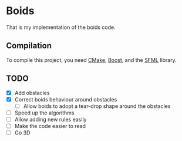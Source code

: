 # Boids

That is my implementation of the boids code.

## Compilation

To compile this project, you need [CMake](https://cmake.org), [Boost](http://boost.org), and the [SFML](sfml-dev.org) library.

## TODO

- [x] Add obstacles
- [x] Correct boids behaviour around obstacles
  - [ ] Allow boids to adopt a tear-drop shape around the obstacles
- [ ] Speed up the algorithms
- [ ] Allow adding new rules easily
- [ ] Make the code easier to read
- [ ] Go 3D
